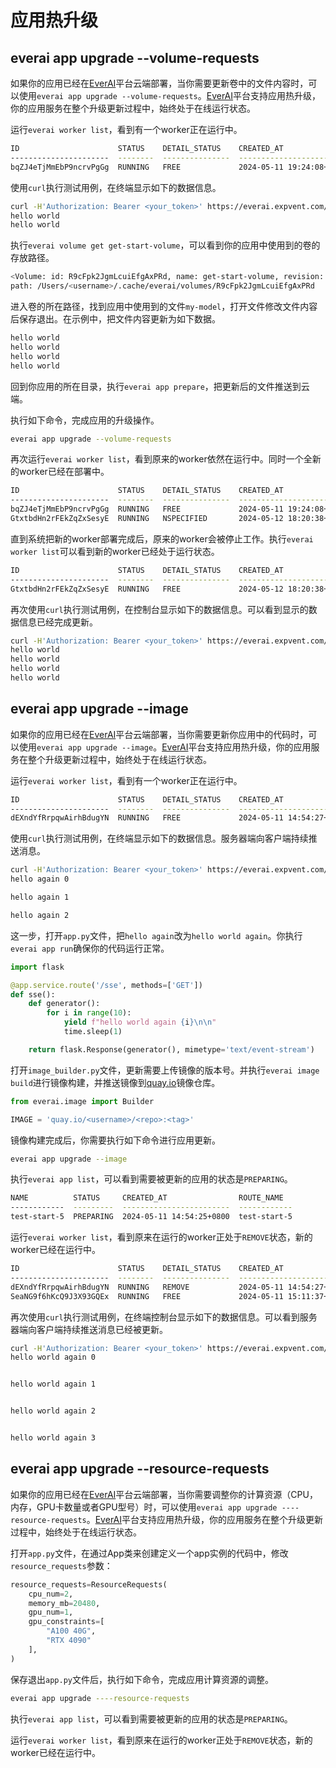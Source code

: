 # 应用热升级
## everai app upgrade --volume-requests

如果你的应用已经在[EverAI](https://everai.expvent.com)平台云端部署，当你需要更新卷中的文件内容时，可以使用`everai app upgrade --volume-requests`。[EverAI](https://everai.expvent.com)平台支持应用热升级，你的应用服务在整个升级更新过程中，始终处于在线运行状态。  

运行`everai worker list`，看到有一个worker正在运行中。  
```bash
ID                      STATUS    DETAIL_STATUS    CREATED_AT                DELETED_AT
----------------------  --------  ---------------  ------------------------  ------------
bqZJ4eTjMmEbP9ncrvPgGg  RUNNING   FREE             2024-05-11 19:24:08+0800
```

使用`curl`执行测试用例，在终端显示如下的数据信息。  
```bash
curl -H'Authorization: Bearer <your_token>' https://everai.expvent.com/api/routes/v1/<your app route name>/show-volume
hello world
hello world
```

执行`everai volume get get-start-volume`，可以看到你的应用中使用到的卷的存放路径。  
```bash
<Volume: id: R9cFpk2JgmLcuiEfgAxPRd, name: get-start-volume, revision: 000001-08a, files: 1, size: 11 B>
path: /Users/<username>/.cache/everai/volumes/R9cFpk2JgmLcuiEfgAxPRd
```

进入卷的所在路径，找到应用中使用到的文件`my-model`，打开文件修改文件内容后保存退出。在示例中，把文件内容更新为如下数据。  
```bash
hello world
hello world
hello world
hello world
```

回到你应用的所在目录，执行`everai app prepare`，把更新后的文件推送到云端。  

执行如下命令，完成应用的升级操作。  
```bash
everai app upgrade --volume-requests
```

再次运行`everai worker list`，看到原来的worker依然在运行中。同时一个全新的worker已经在部署中。  
```bash
ID                      STATUS    DETAIL_STATUS    CREATED_AT                DELETED_AT
----------------------  --------  ---------------  ------------------------  ------------
bqZJ4eTjMmEbP9ncrvPgGg  RUNNING   FREE             2024-05-11 19:24:08+0800
GtxtbdHn2rFEkZqZxSesyE  RUNNING   NSPECIFIED       2024-05-12 18:20:38+0800
```

直到系统把新的worker部署完成后，原来的worker会被停止工作。执行`everai worker list`可以看到新的worker已经处于运行状态。  
```bash
ID                      STATUS    DETAIL_STATUS    CREATED_AT                DELETED_AT
----------------------  --------  ---------------  ------------------------  ------------
GtxtbdHn2rFEkZqZxSesyE  RUNNING   FREE             2024-05-12 18:20:38+0800
```

再次使用`curl`执行测试用例，在控制台显示如下的数据信息。可以看到显示的数据信息已经完成更新。  
```bash
curl -H'Authorization: Bearer <your_token>' https://everai.expvent.com/api/routes/v1/<your app route name>/show-volume
hello world
hello world
hello world
hello world
```

## everai app upgrade --image  

如果你的应用已经在[EverAI](https://everai.expvent.com)平台云端部署，当你需要更新你应用中的代码时，可以使用`everai app upgrade --image`。[EverAI](https://everai.expvent.com)平台支持应用热升级，你的应用服务在整个升级更新过程中，始终处于在线运行状态。  

运行`everai worker list`，看到有一个worker正在运行中。  
```bash
ID                      STATUS    DETAIL_STATUS    CREATED_AT                DELETED_AT
----------------------  --------  ---------------  ------------------------  ------------
dEXndYfRrpqwAirhBdugYN  RUNNING   FREE             2024-05-11 14:54:27+0800
```

使用`curl`执行测试用例，在终端显示如下的数据信息。服务器端向客户端持续推送消息。  
```bash
curl -H'Authorization: Bearer <your_token>' https://everai.expvent.com/api/routes/v1/<your app route name>/sse
hello again 0

hello again 1

hello again 2
```

这一步，打开`app.py`文件，把`hello again`改为`hello world again`。你执行`everai app run`确保你的代码运行正常。  
```python
import flask

@app.service.route('/sse', methods=['GET'])
def sse():
    def generator():
        for i in range(10):
            yield f"hello world again {i}\n\n"
            time.sleep(1)

    return flask.Response(generator(), mimetype='text/event-stream')
```

打开`image_builder.py`文件，更新需要上传镜像的版本号。并执行`everai image build`进行镜像构建，并推送镜像到[quay.io](https://quay.io/)镜像仓库。  

```python
from everai.image import Builder

IMAGE = 'quay.io/<username>/<repo>:<tag>'
```

镜像构建完成后，你需要执行如下命令进行应用更新。  
```bash
everai app upgrade --image
```
执行`everai app list`，可以看到需要被更新的应用的状态是`PREPARING`。  
```bash
NAME          STATUS     CREATED_AT                ROUTE_NAME
------------  ---------  ------------------------  ------------
test-start-5  PREPARING  2024-05-11 14:54:25+0800  test-start-5
```

运行`everai worker list`，看到原来在运行的worker正处于`REMOVE`状态，新的worker已经在运行中。  
```bash
ID                      STATUS    DETAIL_STATUS    CREATED_AT                DELETED_AT
----------------------  --------  ---------------  ------------------------  ------------
dEXndYfRrpqwAirhBdugYN  RUNNING   REMOVE           2024-05-11 14:54:27+0800
SeaNG9f6hKcQ9J3X93GQEx  RUNNING   FREE             2024-05-11 15:11:37+0800
```

再次使用`curl`执行测试用例，在终端控制台显示如下的数据信息。可以看到服务器端向客户端持续推送消息已经被更新。  
```bash
curl -H'Authorization: Bearer <your_token>' https://everai.expvent.com/api/routes/v1/<your app route name>/sse
hello world again 0


hello world again 1


hello world again 2


hello world again 3
```

## everai app upgrade --resource-requests

如果你的应用已经在[EverAI](https://everai.expvent.com)平台云端部署，当你需要调整你的计算资源（CPU，内存，GPU卡数量或者GPU型号）时，可以使用`everai app upgrade ----resource-requests`。[EverAI](https://everai.expvent.com)平台支持应用热升级，你的应用服务在整个升级更新过程中，始终处于在线运行状态。  

打开`app.py`文件，在通过App类来创建定义一个app实例的代码中，修改`resource_requests`参数：  
```python
resource_requests=ResourceRequests(
    cpu_num=2,
    memory_mb=20480,
    gpu_num=1,
    gpu_constraints=[
        "A100 40G",
        "RTX 4090"
    ],
)
```

保存退出`app.py`文件后，执行如下命令，完成应用计算资源的调整。  

```bash
everai app upgrade ----resource-requests
```

执行`everai app list`，可以看到需要被更新的应用的状态是`PREPARING`。  

运行`everai worker list`，看到原来在运行的worker正处于`REMOVE`状态，新的worker已经在运行中。